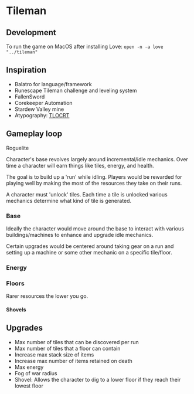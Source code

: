# Tileman

## Development

To run the game on MacOS after installing Love: `open -n -a love "../tileman"`

## Inspiration

- Balatro for language/framework
- Runescape Tileman challenge and leveling system
- FallenSword
- Corekeeper Automation
- Stardew Valley mine
- Atypography: [TLOCRT](https://www.atypography.com/product-page/tlocrt-h-v-sq)

## Gameplay loop

Roguelite

Character's base revolves largely around incremental/idle mechanics. Over time a character will earn things like tiles, energy, and health. 

The goal is to build up a 'run' while idling. Players would be rewarded for playing well by making the most of the resources they take on their runs.

A character must 'unlock' tiles. Each time a tile is unlocked various mechanics determine what kind of tile is generated.

### Base

Ideally the character would move around the base to interact with various buildings/machines to enhance and upgrade idle mechanics.

Certain upgrades would be centered around taking gear on a run and setting up a machine or some other mechanic on a specific tile/floor.

### Energy
### Floors

Rarer resources the lower you go.
#### Shovels

## Upgrades

- Max number of tiles that can be discovered per run
- Max number of tiles that a floor can contain
- Increase max stack size of items
- Increase max number of items retained on death
- Max energy
- Fog of war radius
- Shovel: Allows the character to dig to a lower floor if they reach their lowest floor